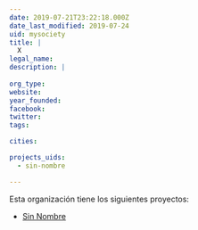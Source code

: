 ```yaml
---
date: 2019-07-21T23:22:18.000Z
date_last_modified: 2019-07-24
uid: mysociety
title: |
  X
legal_name: 
description: |
  
org_type: 
website: 
year_founded: 
facebook: 
twitter: 
tags:

cities: 

projects_uids:
  - sin-nombre

---
```


Esta organización tiene los siguientes proyectos:

- [Sin Nombre](/proyectos/sin-nombre)
